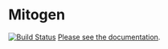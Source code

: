 
# Mitogen
[![Build Status](https://travis-ci.org/dw/mitogen.png?branch=master)](https://travis-ci.org/dw/mitogen})
<a href="https://mitogen.readthedocs.io/">Please see the documentation</a>.
